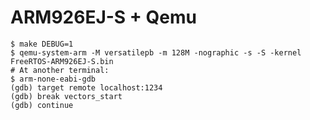 # ARM926EJ-S + Qemu

    $ make DEBUG=1
    $ qemu-system-arm -M versatilepb -m 128M -nographic -s -S -kernel FreeRTOS-ARM926EJ-S.bin
    # At another terminal:
    $ arm-none-eabi-gdb
    (gdb) target remote localhost:1234
    (gdb) break vectors_start
    (gdb) continue
